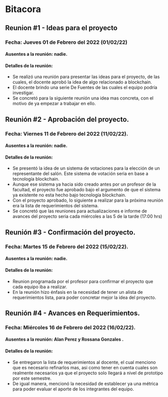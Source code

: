 # Bitacora 

## Reunion #1 - Ideas para el proyecto
### Fecha:  Jueves 01 de Febrero del 2022 (01/02/22)
#### Ausentes a la reunión: nadie.
#### Detalles de la reunión: 
- Se realizó una reunión para presentar las ideas para el proyecto, de las cuales, el docente aprobó la idea de algo relacionado a blockchain.
- El docente brindo una serie De Fuentes de las cuales el equipo podría investigar.
- Se concretó para la siguiente reunión una idea mas concreta, con el motivo de ya empezar a trabajar en ello.

## Reunión #2 - Aprobación del proyecto.
### Fecha: Viernes 11 de Febrero del 2022 (11/02/22).
#### Ausentes a la reunión: nadie.
#### Detalles de la reunión:
- Se presentó la idea de un sistema de votaciones para la elección de un representante del salón. Este sistema de votación seria en base a tecnología blockchain.
- Aunque ese sistema ya hacia sido creado antes por un profesor de la facultad, el proyecto fue aprobado bajo el argumento de que el sistema ya existente no esta hecho bajo tecnología blockchain.
- Con el proyecto aprobado, lo siguiente a realizar para la próxima reunión era la lista de requerimientos del sistema.
- Se concretó que las reuniones para actualizaciones e informe de avances del proyecto seria cada miércoles a las 5 de la tarde (17:00 hrs)

## Reunión #3 - Confirmación del proyecto.
### Fecha: Martes 15 de Febrero del 2022 (15/02/22).
#### Ausentes a la reunión: nadie.
#### Detalles de la reunión:
- Reunion programada por el profesor para confirmar el proyecto que cada equipo iba a realizar.
- En la reunión hizo énfasis en la necesidad de tener un alista de requerimientos lista, para poder concretar mejor la idea del proyecto.

## Reunión #4 - Avances en Requerimientos.
### Fecha: Miércoles 16 de Febrero del 2022 (16/02/22).
#### Ausentes a la reunión: Alan Perez y Rossana Gonzales .
#### Detalles de la reunión:
- Se entregaron la lista de requerimientos al docente, el cual menciono que es necesario refinarlos mas, asi como tener en cuenta cuales son realmente necesarios ya que el proyecto solo llegará a nivel de prototipo por este semestre.
- De igual manera, mencionó la necesidad de establecer ya una métrica para poder evaluar el aporte de los integrantes del equipo.
